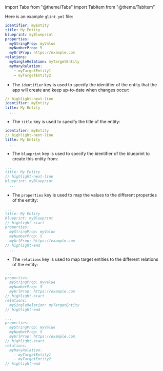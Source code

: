 import Tabs from "@theme/Tabs"
import TabItem from "@theme/TabItem"

Here is an example `glint.yml` file:

```yaml showLineNumbers
identifier: myEntity
title: My Entity
blueprint: myBlueprint
properties:
  myStringProp: myValue
  myNumberProp: 5
  myUrlProp: https://example.com
relations:
  mySingleRelation: myTargetEntity
  myManyRelation:
    - myTargetEntity1
    - myTargetEntity2
```

- The `identifier` key is used to specify the identifier of the entity that the app will create and keep up-to-date when changes occur:

```yaml showLineNumbers
// highlight-next-line
identifier: myEntity
title: My Entity
  ...
```

- The `title` key is used to specify the title of the entity:

```yaml showLineNumbers
identifier: myEntity
// highlight-next-line
title: My Entity
  ...
```

- The `blueprint` key is used to specify the identifier of the blueprint to create this entity from:

```yaml showLineNumbers
...
title: My Entity
// highlight-next-line
blueprint: myBlueprint
  ...
```

- The `properties` key is used to map the values to the different properties of the entity:

```yaml showLineNumbers
...
title: My Entity
blueprint: myBlueprint
// highlight-start
properties:
  myStringProp: myValue
  myNumberProp: 5
  myUrlProp: https://example.com
// highlight-end
  ...
```

- The `relations` key is used to map target entities to the different relations of the entity:

<Tabs>

<TabItem value="single" label="Single relation">

```yaml showLineNumbers
...
properties:
  myStringProp: myValue
  myNumberProp: 5
  myUrlProp: https://example.com
// highlight-start
relations:
  mySingleRelation: myTargetEntity
// highlight-end
```

</TabItem>

<TabItem value="many" label="Many relation">

```yaml showLineNumbers
...
properties:
  myStringProp: myValue
  myNumberProp: 5
  myUrlProp: https://example.com
// highlight-start
relations:
  myManyRelation:
    - myTargetEntity1
    - myTargetEntity2
// highlight-end
```

</TabItem>

</Tabs>
